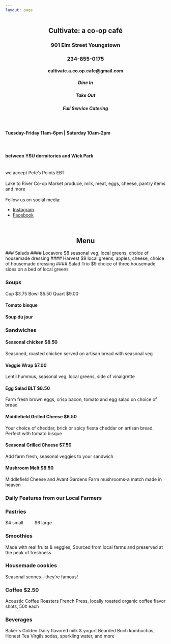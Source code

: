 ```yaml
---
layout: page
---
```



<h2 align="center">Cultivate: a co-op café</h2>
<h3 align = "center">901 Elm Street Youngstown</h3>
<h3 align = "center">234-855-0175</h3>
<h4 align = "center">cultivate.a.co.op.cafe@gmail.com</h4>
<h5 align = "center">Dine In</h5>
<h5 align = "center">Take Out</h5>
<h5 align = "center">Full Service Catering</h5>
<br>
<h4> Tuesday-Friday 11am-6pm    |    Saturday 10am-2pm </h4>
<br>
<h4> between YSU dormitories and Wick Park</h4>
<br>
we accept
  Pete’s Points
  EBT
<br>
<br>
Lake to River Co-op Market
produce, milk, meat, eggs, cheese, pantry items and more
<br>
<br>
Follow us on social media:
<br>

<ul>
<li>
<a href="https://www.instagram.com/{{ site.instagram_username }}">
  <i class="fa fa-instagram"></i> Instagram
  </a>
</li>
<li>
    <a href="https://www.facebook.com/{{ site.facebook_username }}">
      <i class="fa fa-facebook"></i> Facebook
      </a>
</li>
</ul>
<br>
<h2 align="center">Menu</h2>
### Salads
#### Locavore $8
 seasonal veg, local greens, choice of housemade dressing
#### Harvest $9
 local greens, apples, cheese, choice of housemade dressing
#### Salad Trio $9
 choice of three housemade sides on a bed of local greens

### Soups
Cup $3.75		Bowl $5.50       Quart $9.00
#### Tomato bisque   
#### Soup du jour

### Sandwiches
#### Seasonal chicken $8.50
  Seasoned, roasted chicken served on artisan bread with seasonal veg
#### Veggie Wrap $7.00
  Lentil hummus, seasonal veg, local greens, side of vinaigrette
#### Egg Salad BLT $8.50
  Farm fresh brown eggs, crisp bacon, tomato and egg salad on choice of bread
#### Middlefield Grilled Cheese $6.50
  Your choice of cheddar, brick or spicy fiesta cheddar on artisan bread. Perfect with tomato bisque
#### Seasonal Grilled Cheese $7.50
  Add farm fresh, seasonal veggies to your sandwich
#### Mushroom Melt $8.50
  Middlefield Cheese and Avant Gardens Farm mushrooms-a match made in heaven

### Daily Features from our Local Farmers

### Pastries
  $4 small	&nbsp; &nbsp; &nbsp; &nbsp; $6 large

### Smoothies
  Made with real fruits & veggies, Sourced from local farms and preserved  at the peak of freshness

### Housemade cookies			
  Seasonal scones—they’re famous!             

### Coffee $2.50
  Acoustic Coffee Roasters French Press, locally roasted organic coffee
  flavor shots, 50¢ each

### Beverages
  Baker's Golden Dairy flavored milk & yogurt
  Bearded Buch kombuchas, Honest Tea
  Virgils sodas, sparkling water, and more

<!-- Cultivate is a fast-casual restaurant located in the near
north campus district just a few blocks from YSU and steps south of historic
Wick Park. The coolest thing about Cultivate is right there in its
name -- Cultivate: a co-op cafe! Cultivate is owned and managed
cooperatively -- that means the farmers and food makers who supply the products
are the actual owners of the Cafe and share jointly in its management, risks and
rewards. Employees have ownership share in it as well. So we're cultivating
growth for our members-the farmers and food makers (cheese, hot sauce, etc.),
we're cultivating a revitalization of our neighborhood, and we're cultivating
(we hope!) the desire and opportunity for students, local people, downtown folks
to support and choose healthier, locally sourced food. -->

